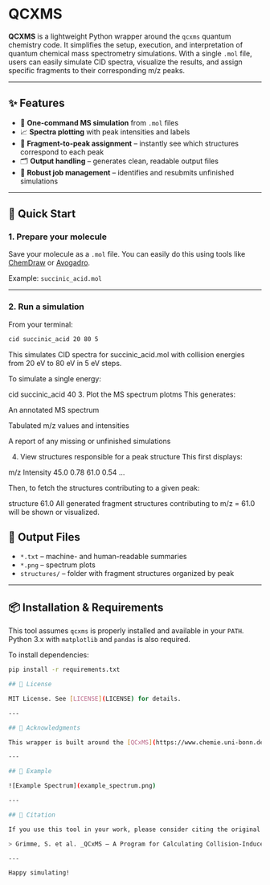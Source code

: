 # QCXMS

**QCXMS** is a lightweight Python wrapper around the `qcxms` quantum chemistry code. It simplifies the setup, execution, and interpretation of quantum chemical mass spectrometry simulations. With a single `.mol` file, users can easily simulate CID spectra, visualize the results, and assign specific fragments to their corresponding m/z peaks.

---

## ✨ Features

- 🔬 **One-command MS simulation** from `.mol` files
- 📈 **Spectra plotting** with peak intensities and labels
- 🧩 **Fragment-to-peak assignment** – instantly see which structures correspond to each peak
- 🗂️ **Output handling** – generates clean, readable output files
- 🧵 **Robust job management** – identifies and resubmits unfinished simulations

---

## 🚀 Quick Start

### 1. Prepare your molecule

Save your molecule as a `.mol` file. You can easily do this using tools like [ChemDraw](https://www.perkinelmer.com/category/chemdraw) or [Avogadro](https://avogadro.cc/).

Example: `succinic_acid.mol`

---

### 2. Run a simulation

From your terminal:

```bash
cid succinic_acid 20 80 5
```
This simulates CID spectra for succinic_acid.mol with collision energies from 20 eV to 80 eV in 5 eV steps.

To simulate a single energy:

cid succinic_acid 40
3. Plot the MS spectrum
plotms
This generates:

An annotated MS spectrum

Tabulated m/z values and intensities

A report of any missing or unfinished simulations

4. View structures responsible for a peak
structure
This first displays:

m/z     Intensity
45.0    0.78
61.0    0.54
...

Then, to fetch the structures contributing to a given peak:

structure 61.0
All generated fragment structures contributing to m/z = 61.0 will be shown or visualized.

## 📁 Output Files

- `*.txt` – machine- and human-readable summaries
- `*.png` – spectrum plots
- `structures/` – folder with fragment structures organized by peak

---

## 📦 Installation & Requirements

This tool assumes `qcxms` is properly installed and available in your `PATH`. Python 3.x with `matplotlib` and `pandas` is also required.

To install dependencies:

```bash
pip install -r requirements.txt

## 📜 License

MIT License. See [LICENSE](LICENSE) for details.

---

## 🙌 Acknowledgments

This wrapper is built around the [QCxMS](https://www.chemie.uni-bonn.de/pctc/mulliken-center/software/qcxms/qcxms) code developed by the University of Bonn. It aims to make high-level mass spectrometry simulations more accessible for chemists and cheminformaticians alike.

---

## 🧪 Example

![Example Spectrum](example_spectrum.png)

---

## 🧠 Citation

If you use this tool in your work, please consider citing the original QCxMS paper:

> Grimme, S. et al. _QCxMS – A Program for Calculating Collision-Induced Dissociation Mass Spectra._ J. Chem. Theory Comput. 2020.

---

Happy simulating!
